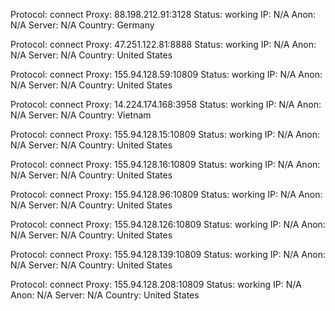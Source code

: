 Protocol: connect
Proxy: 88.198.212.91:3128
Status: working
IP: N/A
Anon: N/A
Server: N/A
Country: Germany

Protocol: connect
Proxy: 47.251.122.81:8888
Status: working
IP: N/A
Anon: N/A
Server: N/A
Country: United States

Protocol: connect
Proxy: 155.94.128.59:10809
Status: working
IP: N/A
Anon: N/A
Server: N/A
Country: United States

Protocol: connect
Proxy: 14.224.174.168:3958
Status: working
IP: N/A
Anon: N/A
Server: N/A
Country: Vietnam

Protocol: connect
Proxy: 155.94.128.15:10809
Status: working
IP: N/A
Anon: N/A
Server: N/A
Country: United States

Protocol: connect
Proxy: 155.94.128.16:10809
Status: working
IP: N/A
Anon: N/A
Server: N/A
Country: United States

Protocol: connect
Proxy: 155.94.128.96:10809
Status: working
IP: N/A
Anon: N/A
Server: N/A
Country: United States

Protocol: connect
Proxy: 155.94.128.126:10809
Status: working
IP: N/A
Anon: N/A
Server: N/A
Country: United States

Protocol: connect
Proxy: 155.94.128.139:10809
Status: working
IP: N/A
Anon: N/A
Server: N/A
Country: United States

Protocol: connect
Proxy: 155.94.128.208:10809
Status: working
IP: N/A
Anon: N/A
Server: N/A
Country: United States

